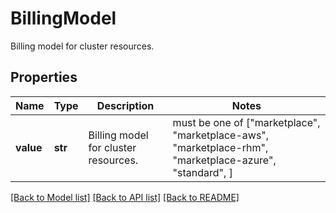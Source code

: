 # BillingModel

Billing model for cluster resources.

## Properties
Name | Type | Description | Notes
------------ | ------------- | ------------- | -------------
**value** | **str** | Billing model for cluster resources. |  must be one of ["marketplace", "marketplace-aws", "marketplace-rhm", "marketplace-azure", "standard", ]

[[Back to Model list]](../README.md#documentation-for-models) [[Back to API list]](../README.md#documentation-for-api-endpoints) [[Back to README]](../README.md)


